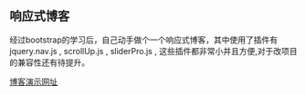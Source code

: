 ## 响应式博客

<p>经过bootstrap的学习后，自己动手做个一个响应式博客，其中使用了插件有jquery.nav.js , scrollUp.js , sliderPro.js ,
这些插件都非常小并且方便,对于改项目的兼容性还有待提升。
</p>

[博客演示网址](https://harrietjia.github.io/harriet-blog/dist/)
